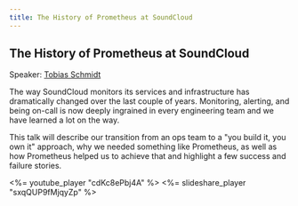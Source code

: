 ```yaml
---
title: The History of Prometheus at SoundCloud
---
```


## The History of Prometheus at SoundCloud

Speaker: [Tobias Schmidt](/2016-berlin/speakers/tobias-schmidt/)

The way SoundCloud monitors its services and infrastructure has dramatically
changed over the last couple of years. Monitoring, alerting, and being on-call
is now deeply ingrained in every engineering team and we have learned a lot on
the way.

This talk will describe our transition from an ops team to a "you build it,
you own it" approach, why we needed something like Prometheus, as well as how
Prometheus helped us to achieve that and highlight a few success and failure
stories.

<%= youtube_player "cdKc8ePbj4A" %>
<%= slideshare_player "sxqQUP9fMjqyZp" %>
